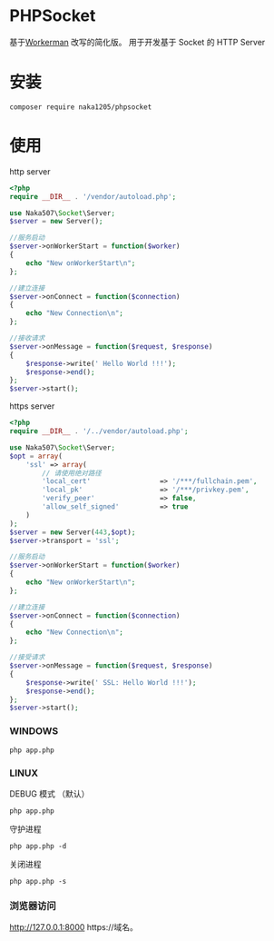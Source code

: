 PHPSocket 
=================
基于[Workerman](https://github.com/walkor/Workerman) 改写的简化版。
用于开发基于 Socket 的 HTTP Server

安装
=======
```
composer require naka1205/phpsocket
```

使用
=======
http server
```php
<?php
require __DIR__ . '/vendor/autoload.php';

use Naka507\Socket\Server;
$server = new Server();

//服务启动
$server->onWorkerStart = function($worker)
{
    echo "New onWorkerStart\n";
};

//建立连接
$server->onConnect = function($connection)
{
    echo "New Connection\n";
};

//接收请求
$server->onMessage = function($request, $response)
{
    $response->write(' Hello World !!!');
    $response->end();
};
$server->start();
```
https server
```php
<?php
require __DIR__ . '/../vendor/autoload.php';

use Naka507\Socket\Server;
$opt = array(
    'ssl' => array(
        // 请使用绝对路径
        'local_cert'                 => '/***/fullchain.pem',
        'local_pk'                   => '/***/privkey.pem',
        'verify_peer'                => false,
        'allow_self_signed' 		 => true 
    )
);
$server = new Server(443,$opt);
$server->transport = 'ssl';

//服务启动
$server->onWorkerStart = function($worker)
{
    echo "New onWorkerStart\n";
};

//建立连接
$server->onConnect = function($connection)
{
    echo "New Connection\n";
};

//接受请求
$server->onMessage = function($request, $response)
{
    $response->write(' SSL: Hello World !!!');
    $response->end();
};
$server->start();
```
### WINDOWS
```
php app.php
```
### LINUX
DEBUG 模式 （默认）
```
php app.php
```
守护进程
```
php app.php -d
```
关闭进程
```
php app.php -s
```
### 浏览器访问
http://127.0.0.1:8000
https://域名。